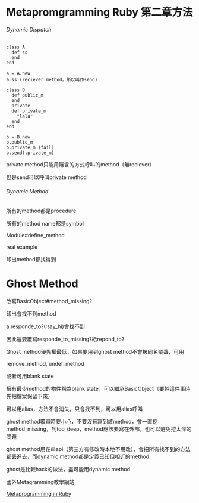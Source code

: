 # Metapromgramming Ruby 第二章方法

###### Dynamic Dispatch



```
class A
  def ss
  end
end

a = A.new
a.ss (reciever.method，所以叫作send)
```

```
class B
  def public_m
  end
  private
  def private_m
    "lala"
  end
end

b = B.new
b.public_m
b.private_m (fail)
b.send(:private_m)
```

private method只能用隱含的方式呼叫的method（無reciever）

但是send可以呼叫private method

###### Dynamic Method

所有的method都是procedure

所有的method name都是symbol

Module#define_method

real example

印出method都找得到

# Ghost Method

改寫BasicObject#method_missing?

印出會找不到method

a.responde_to?(:say_hi)會找不到

因此還要覆寫responde_to_missing?給repond_to?

Ghost method優先權最低，如果要用到ghost method不會被同名覆蓋，可用

remove_method, undef_method

或者可用blank state

擁有最少method的物件稱為blank state，可以繼承BasicObject（要幹這件事時先把檔案保留下來）

可以用alias，方法不會消失，只會找不到，可以用alias呼叫

ghost method覆寫時要小心，不要沒有寫到該method，會一直挖method_missing，到too_deep，method應該要寫在外部，也可以避免挖太深的問題

ghost method用在串api（第三方有修改時本地不用改），會把所有找不到的方法都丟進去，而dynamic method都是定義已知但相近的method

ghost是比較hack的做法，盡可能用dynamic method










國外Metagramming教學網站



[Metaprogramming in Ruby](http://ruby-metaprogramming.rubylearning.com/)

















